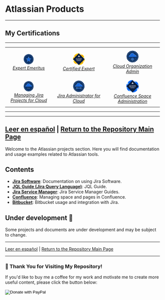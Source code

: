 # Atlassian Products
---

## My Certifications
---
<div style="text-align: center;">
  <table style="margin: auto; border-collapse: collapse;">
      <tr>
        <td style="padding: 10px; text-align: center;">
          <a href="https://cp.certmetrics.com/atlassian/en/public/badge/c?id=AT00235075&ccat=62&date=2024-2-8" target="_blank">
            <img src="./Container/62.png" alt="ACE-Emeritus" width="25%">
          </a>
          <br>
          <a href="https://cp.certmetrics.com/atlassian/en/public/badge/c?id=AT00235075&ccat=62&date=2024-2-8" target="_blank"><em>Expert Emeritus</em></a>
        </td>
        <td style="padding: 10px; text-align: center;">
          <a href="https://cp.certmetrics.com/atlassian/en/public/badge/r?id=262966&date=2024-1-30" target="_blank">
            <img src="./Container/bdg_ace.png" alt="ACE" width="25%">
          </a>
          <br>
          <a href="https://cp.certmetrics.com/atlassian/en/public/badge/r?id=262966&date=2024-1-30" target="_blank"><em>Certified Expert</em></a>
        </td>
        <td style="padding: 10px; text-align: center;">
          <a href="https://cp.certmetrics.com/atlassian/en/public/badge/c?id=557058:708d623c-a4cf-448f-900b-27999a96abda&ccat=52&date=2023-11-13" target="_blank">
            <img src="./Container/52.png" alt="Cloud-Organization-Admin" width="25%">
          </a>
          <br>
          <a href="https://cp.certmetrics.com/atlassian/en/public/badge/c?id=557058:708d623c-a4cf-448f-900b-27999a96abda&ccat=52&date=2023-11-13" target="_blank"><em>Cloud Organization Admin</em></a>
        </td>
      </tr>
      <tr>
        <td style="padding: 10px; text-align: center;">
          <a href="https://cp.certmetrics.com/atlassian/en/public/badge/c?id=557058:708d623c-a4cf-448f-900b-27999a96abda&ccat=30&date=2023-12-12" target="_blank">
            <img src="./Container/30.png" alt="MJP-For-Cloud" width="25%">
          </a>
          <br>
          <a href="https://cp.certmetrics.com/atlassian/en/public/badge/c?id=557058:708d623c-a4cf-448f-900b-27999a96abda&ccat=30&date=2023-12-12" target="_blank"><em>Managing Jira Projects for Cloud</em></a>
        </td>
        <td style="padding: 10px; text-align: center;">
          <a href="https://cp.certmetrics.com/atlassian/en/public/badge/c?id=557058:708d623c-a4cf-448f-900b-27999a96abda&ccat=26&date=2024-1-24" target="_blank">
            <img src="./Container/26.png" alt="Jira-Administrator-for-Cloud" width="25%">
          </a>
          <br>
          <a href="https://cp.certmetrics.com/atlassian/en/public/badge/c?id=557058:708d623c-a4cf-448f-900b-27999a96abda&ccat=26&date=2024-1-24" target="_blank"><em>Jira Administrator for Cloud</em></a>
        </td>
        <td style="padding: 10px; text-align: center;">
          <a href="https://cp.certmetrics.com/atlassian/en/public/badge/c?id=557058:708d623c-a4cf-448f-900b-27999a96abda&ccat=35&date=2024-1-30" target="_blank">
            <img src="./Container/bdg_apb-220.png" alt="Confluence-Space-Administration" width="25%">
          </a>
          <br>
          <a href="https://cp.certmetrics.com/atlassian/en/public/badge/c?id=557058:708d623c-a4cf-448f-900b-27999a96abda&ccat=35&date=2024-1-30" target="_blank"><em>Confluence Space Administration</em></a>
        </td>
      </tr>
    </table>
</div>

---

---
[Leer en español](README-es.md) | [Return to the Repository Main Page](../README.md)
---

Welcome to the Atlassian projects section. Here you will find documentation and usage examples related to Atlassian tools.

## Contents

- **[Jira Software](./Jira%20Software/)**: Documentation on using Jira Software.
- **[JQL Guide (Jira Query Language)](./Jira%20Software/JQL/guia_jql)**: JQL Guide.
- **[Jira Service Manager](./Jira%20Service%20Manager/)**: Jira Service Manager Guides.
- **[Confluence](#)**: Managing space and pages in Confluence.
- **[Bitbucket](#)**: Bitbucket usage and integration with Jira.

## Under development 🚧

Some projects and documents are under development and may be subject to change.



---

[Leer en español](README-es.md) | [Return to the Repository Main Page](../README.md)

---

### 🙏 Thank You for Visiting My Repository!

If you'd like to buy me a coffee for my work and motivate me to create more useful content, please click the button below:

<form action="https://www.paypal.com/donate" method="post" target="_blank">
  <!-- Your hosted_button_id generated by PayPal -->
  <input type="hidden" name="hosted_button_id" value="8CBQUB38L9ESN" />
  
  <!-- Official PayPal Donate button image -->
  <input type="image" 
         src="https://www.paypalobjects.com/es_ES/ES/i/btn/btn_donateCC_LG.gif" 
         border="0" name="submit" 
         title="PayPal - The safer, easier way to pay online!" 
         alt="Donate with PayPal" />
         
  <!-- PayPal tracking pixel -->
  <img alt="" border="0" 
       src="https://www.paypal.com/es_ES/i/scr/pixel.gif" 
       width="1" height="1" />
</form>
